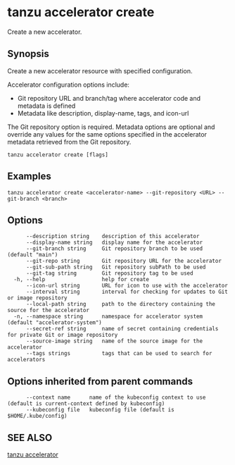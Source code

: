 # tanzu accelerator create

Create a new accelerator.

## Synopsis

Create a new accelerator resource with specified configuration.

Accelerator configuration options include:

- Git repository URL and branch/tag where accelerator code and metadata is defined
- Metadata like description, display-name, tags, and icon-url

The Git repository option is required. Metadata options are optional and override any values for
the same options specified in the accelerator metadata retrieved from the Git repository.

```console
tanzu accelerator create [flags]
```

## Examples

```console
tanzu accelerator create <accelerator-name> --git-repository <URL> --git-branch <branch>
```

## Options

```console
      --description string    description of this accelerator
      --display-name string   display name for the accelerator
      --git-branch string     Git repository branch to be used (default "main")
      --git-repo string       Git repository URL for the accelerator
      --git-sub-path string   Git repository subPath to be used
      --git-tag string        Git repository tag to be used
  -h, --help                  help for create
      --icon-url string       URL for icon to use with the accelerator
      --interval string       interval for checking for updates to Git or image repository
      --local-path string     path to the directory containing the source for the accelerator
  -n, --namespace string      namespace for accelerator system (default "accelerator-system")
      --secret-ref string     name of secret containing credentials for private Git or image repository
      --source-image string   name of the source image for the accelerator
      --tags strings          tags that can be used to search for accelerators
```

## Options inherited from parent commands

```console
      --context name      name of the kubeconfig context to use (default is current-context defined by kubeconfig)
      --kubeconfig file   kubeconfig file (default is $HOME/.kube/config)
```

## SEE ALSO

[tanzu accelerator](tanzu_accelerator.md)

